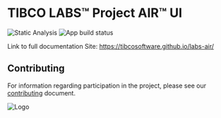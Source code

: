 # TIBCO LABS™ Project AIR™ UI

![Static Analysis](https://github.com/TIBCOSoftware/labs-air-ui/workflows/Static%20Analysis/badge.svg)
![App build status](https://github.com/TIBCOSoftware/labs-air-ui/workflows/Project%20Air%20UI/badge.svg)

Link to full documentation Site: <https://tibcosoftware.github.io/labs-air/>

## Contributing

For information regarding participation in the project, please see our
[contributing](https://github.com/TIBCOSoftware/labs-air/blob/master/CONTRIBUTING.md)
document.

![Logo](https://tibcosoftware.github.io/TIBCO-LABS/about/tibcolabs-brand.png "Labs Logo")
